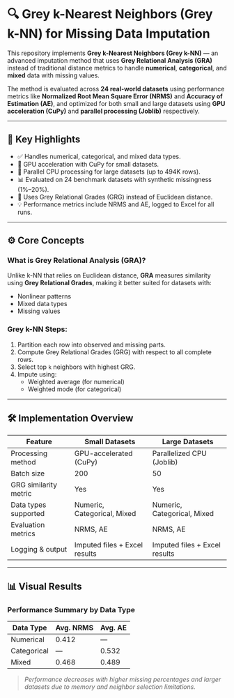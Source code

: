 # 🔍 Grey k-Nearest Neighbors (Grey k-NN) for Missing Data Imputation

This repository implements **Grey k-Nearest Neighbors (Grey k-NN)** — an advanced imputation method that uses **Grey Relational Analysis (GRA)** instead of traditional distance metrics to handle **numerical**, **categorical**, and **mixed** data with missing values.

The method is evaluated across **24 real-world datasets** using performance metrics like **Normalized Root Mean Square Error (NRMS)** and **Accuracy of Estimation (AE)**, and optimized for both small and large datasets using **GPU acceleration (CuPy)** and **parallel processing (Joblib)** respectively.

---

## 📌 Key Highlights

- ✅ Handles numerical, categorical, and mixed data types.
- 🚀 GPU acceleration with CuPy for small datasets.
- 🧩 Parallel CPU processing for large datasets (up to 494K rows).
- 📊 Evaluated on 24 benchmark datasets with synthetic missingness (1%–20%).
- 🧠 Uses Grey Relational Grades (GRG) instead of Euclidean distance.
- 💡 Performance metrics include NRMS and AE, logged to Excel for all runs.

---

## ⚙️ Core Concepts

### What is Grey Relational Analysis (GRA)?

Unlike k-NN that relies on Euclidean distance, **GRA** measures similarity using **Grey Relational Grades**, making it better suited for datasets with:
- Nonlinear patterns
- Mixed data types
- Missing values

### Grey k-NN Steps:
1. Partition each row into observed and missing parts.
2. Compute Grey Relational Grades (GRG) with respect to all complete rows.
3. Select top `k` neighbors with highest GRG.
4. Impute using:
   - Weighted average (for numerical)
   - Weighted mode (for categorical)

---

## 🛠️ Implementation Overview

| Feature                     | Small Datasets                  | Large Datasets                    |
|----------------------------|----------------------------------|-----------------------------------|
| Processing method          | GPU-accelerated (CuPy)          | Parallelized CPU (Joblib)         |
| Batch size                 | 200                             | 50                                |
| GRG similarity metric      | Yes                             | Yes                               |
| Data types supported       | Numeric, Categorical, Mixed     | Numeric, Categorical, Mixed       |
| Evaluation metrics         | NRMS, AE                        | NRMS, AE                          |
| Logging & output           | Imputed files + Excel results   | Imputed files + Excel results     |

---

## 📊 Visual Results

### Performance Summary by Data Type

| Data Type     | Avg. NRMS | Avg. AE |
|---------------|-----------|---------|
| Numerical     | 0.412     |   —     |
| Categorical   |    —      | 0.532   |
| Mixed         | 0.468     | 0.489   |

> *Performance decreases with higher missing percentages and larger datasets due to memory and neighbor selection limitations.*
